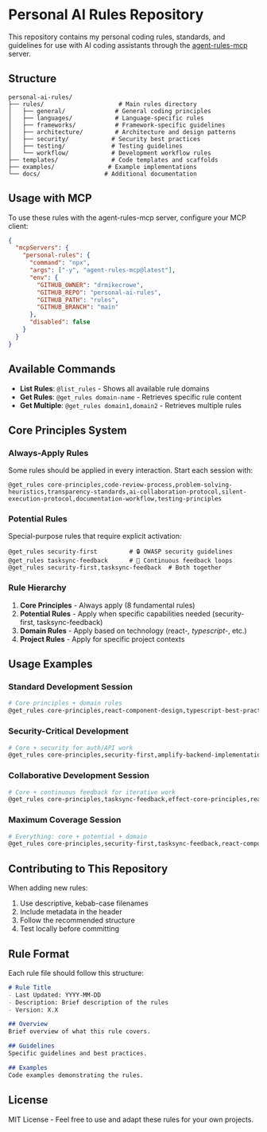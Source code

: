 # Personal AI Rules Repository

This repository contains my personal coding rules, standards, and guidelines for use with AI coding assistants through the [agent-rules-mcp](https://github.com/4regab/agent-rules-mcp) server.

## Structure

```
personal-ai-rules/
├── rules/                     # Main rules directory
│   ├── general/              # General coding principles
│   ├── languages/            # Language-specific rules
│   ├── frameworks/           # Framework-specific guidelines
│   ├── architecture/         # Architecture and design patterns
│   ├── security/            # Security best practices
│   ├── testing/             # Testing guidelines
│   └── workflow/            # Development workflow rules
├── templates/               # Code templates and scaffolds
├── examples/               # Example implementations
└── docs/                  # Additional documentation
```

## Usage with MCP

To use these rules with the agent-rules-mcp server, configure your MCP client:

```json
{
  "mcpServers": {
    "personal-rules": {
      "command": "npx",
      "args": ["-y", "agent-rules-mcp@latest"],
      "env": {
        "GITHUB_OWNER": "drmikecrowe",
        "GITHUB_REPO": "personal-ai-rules",
        "GITHUB_PATH": "rules",
        "GITHUB_BRANCH": "main"
      },
      "disabled": false
    }
  }
}
```

## Available Commands

- **List Rules**: `@list_rules` - Shows all available rule domains
- **Get Rules**: `@get_rules domain-name` - Retrieves specific rule content
- **Get Multiple**: `@get_rules domain1,domain2` - Retrieves multiple rules

## Core Principles System

### Always-Apply Rules
Some rules should be applied in every interaction. Start each session with:

```
@get_rules core-principles,code-review-process,problem-solving-heuristics,transparency-standards,ai-collaboration-protocol,silent-execution-protocol,documentation-workflow,testing-principles
```

### Potential Rules
Special-purpose rules that require explicit activation:

```
@get_rules security-first         # 🔒 OWASP security guidelines
@get_rules tasksync-feedback      # 🔄 Continuous feedback loops
@get_rules security-first,tasksync-feedback  # Both together
```

### Rule Hierarchy
1. **Core Principles** - Always apply (8 fundamental rules)
2. **Potential Rules** - Apply when specific capabilities needed (security-first, tasksync-feedback)
3. **Domain Rules** - Apply based on technology (react-*, typescript-*, etc.)
4. **Project Rules** - Apply for specific project contexts

## Usage Examples

### Standard Development Session
```bash
# Core principles + domain rules
@get_rules core-principles,react-component-design,typescript-best-practices
```

### Security-Critical Development
```bash
# Core + security for auth/API work
@get_rules core-principles,security-first,amplify-backend-implementation,typescript-best-practices
```

### Collaborative Development Session
```bash
# Core + continuous feedback for iterative work
@get_rules core-principles,tasksync-feedback,effect-core-principles,react-component-design
```

### Maximum Coverage Session
```bash
# Everything: core + potential + domain
@get_rules core-principles,security-first,tasksync-feedback,react-component-design,typescript-best-practices
```

## Contributing to This Repository

When adding new rules:

1. Use descriptive, kebab-case filenames
2. Include metadata in the header
3. Follow the recommended structure
4. Test locally before committing

## Rule Format

Each rule file should follow this structure:

```markdown
# Rule Title
- Last Updated: YYYY-MM-DD
- Description: Brief description of the rules
- Version: X.X

## Overview
Brief overview of what this rule covers.

## Guidelines
Specific guidelines and best practices.

## Examples
Code examples demonstrating the rules.
```

## License

MIT License - Feel free to use and adapt these rules for your own projects.
